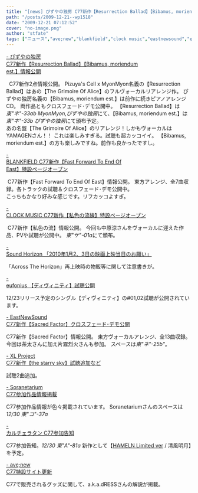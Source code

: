 ```yaml
---
title: "[news] ぴずやの独房 C77新作【Resurrection Ballad】【Bibamus, moriendum est.】情報公開"
path: "/posts/2009-12-21--wp1518"
date: "2009-12-21 07:12:52"
cover: "no-image.png"
author: "stfate"
tags: ["ニュース","ave;new","blankfield","clock music","eastnewsound","eufonius","sound horizon","xl project","ぴずや","みょん","結月そら","葉月ゆら"]
---
```


<style type="text/css">
<!--
p {white-space: pre-wrap};
-->
</style>

<a  href="http://www.pizuya.com/" target="_blank">- ぴずやの独房 C77新作【Resurrection Ballad】【Bibamus, moriendum est.】情報公開</a>
<div ><a href="http://www.pizuya.com/pm/pcmm0005/index.html"><img src="http://pm.pizuya.com/pcmm0005/img/banner468x95.jpg" alt="" /></a>
<a href="http://www.pizuya.com/pppp-0000/c77.html"><img src="http://www.pizuya.com/pppp-0000/c77bn_01.jpg" alt="" /></a>
C77新作2点情報公開。
Pizuya's Cell x MyonMyon名義の【Resurrection Ballad】はあの【The Grimoire Of Alice】のフルヴォーカルリアレンジ作。
ぴずやの独房名義の【Bibamus, moriendum est.】は前作に続きピアノアレンジCD。
両作品ともクロスフェード･デモ公開中。
【Resurrection Ballad】は<em>東"ネ"-33ab MyonMyon,ぴずやの独房</em>にて、【Bibamus, moriendum est.】は<em>東"ネ"-33b ぴずやの独房</em>にて頒布予定。
<div >あの名盤【The Grimoire Of Alice】のリアレンジ！しかもヴォーカルはYAMAGENさん！！
これは楽しみすぎる。試聴も超カッコイイ。
【Bibamus, moriendum est.】の方も楽しみですね。前作も良かったですし。</div></div>

<a  href="http://blankfield.but.jp/bfcd-0002/" target="_blank">- BLANKFIELD C77新作【Fast Forward To End Of East】特設ページオープン</a>
<div ><a href="http://blankfield.but.jp/bfcd-0002/"><img src="http://blankfield.but.jp/bfcd-0002/image/banner_l.png" alt="" /></a>
C77新作【Fast Forward To End Of East】情報公開。
東方アレンジ、全7曲収録。各トラックの試聴＆クロスフェード･デモ公開中。
<div >こっちもかなり好みな感じです。リフカッコよすぎ。</div></div>

<a  href="http://clock-music.net/watashiirono_ryuusen/" target="_blank">- CLOCK MUSIC C77新作【私色の流線】特設ページオープン</a>
<div ><a href="http://clock-music.net/watashiirono_ryuusen/"><img src="http://clock-music.net/watashiirono_ryuusen/images/b40080.jpg" alt="" /></a>
C77新作【私色の流】情報公開。
今回も中原涼さんをヴォーカルに迎えた作品、PVや試聴が公開中。
<em>東"サ"ｰ01a</em>にて頒布。</div>

<a  href="http://www.soundhorizon.com/information/index.html" target="_blank">- Sound Horizon 「2010年1月2、3日の映画上映当日のお願い」</a>
<div >「Across The Horizon」再上映時の物販等に関して注意書きが。</div>

<a  href="http://www.team-e.co.jp/products/kdsd-00324.html" target="_blank">- eufonius 【ディヴィニティ】試聴公開</a>
<div >12/23リリース予定のシングル【ディヴィニティ】の#01,02試聴が公開されています。</div>

<a  href="http://e-ns.net/" target="_blank">- EastNewSound C77新作【Sacred Factor】クロスフェード･デモ公開</a>
<div >C77新作【Sacred Factor】情報公開。
東方ヴォーカルアレンジ、全13曲収録。
今回は茶太さんに加え片霧烈火さんも参加。
スペースは<em>東"ネ"-25b"</em>。</div>

<a  href="http://www.xlproject.cc/" target="_blank">- XL Project C77新作【the starry sky】試聴追加など</a>
<div >試聴2曲追加。</div>

<a  href="http://soranetarium.com/" target="_blank">- Soranetarium C77参加作品情報掲載</a>
<div >C77参加作品情報が色々掲載されています。
Soranetariumさんのスペースは<em>12/30 東"コ"-37a</em></div>

<a  href="http://hatukiyura.sakura.ne.jp/" target="_blank">- カルチェラタン C77参加告知</a>
<div >C77参加告知。<em>12/30 東"A"-81a</em>
新作として【<a href="http://otogibako.net/hameln/index200912.htm">HAMELN Limited ver</a> / 清風明月】を予定。</div>

<a  href="http://www.avenew.jp/" target="_blank">- ave;new C77特設サイト更新</a>
<div >C77で販売されるグッズに関して、a.k.a.dRESSさんの解説が掲載。</div>